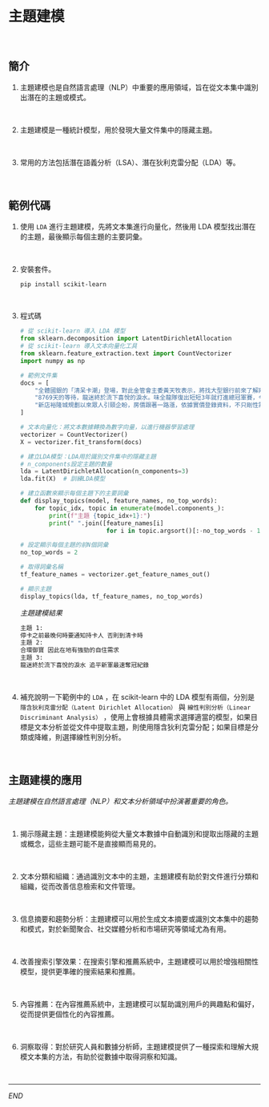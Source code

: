 # 主題建模

<br>

## 簡介

1. 主題建模也是自然語言處理（NLP）中重要的應用領域，旨在從文本集中識別出潛在的主題或模式。

<br>

2. 主題建模是一種統計模型，用於發現大量文件集中的隱藏主題。

<br>

3. 常用的方法包括潛在語義分析（LSA）、潛在狄利克雷分配（LDA）等。


<br>

## 範例代碼

1. 使用 `LDA` 進行主題建模，先將文本集進行向量化，然後用 LDA 模型找出潛在的主題，最後顯示每個主題的主要詞彙。

<br>

2. 安裝套件。

    ```bash
    pip install scikit-learn
    ``` 

<br>

3. 程式碼

    ```python
    # 從 scikit-learn 導入 LDA 模型
    from sklearn.decomposition import LatentDirichletAllocation  
    # 從 scikit-learn 導入文本向量化工具
    from sklearn.feature_extraction.text import CountVectorizer  
    import numpy as np

    # 範例文件集
    docs = [
        "全體國銀的「清呆卡潮」登場，對此金管會主委黃天牧表示，將找大型銀行前來了解兩件事，一是有否在30天前通知民眾要停卡？另一為紅利點數在清卡的同時，是否有作妥適的安排，金管會將主動找大型發卡銀行來開會討論，了解時程與作法是否完整保障到民眾的權益。立委林楚茵今日質詢關注清卡機制的配套作業是否完善；她指出，目前金管會的信用卡業務機構管理辦法規定，銀行在相關權益或優惠變動前60天要通知持卡人，但在正式停卡之前，是否要再行通知，另外，包括停卡之後，卡片裡的紅利、回饋金、里程數等累點，是否就全部沒有，另外她也關注是否影響到卡友的信用評等？銀行局長莊琇媛則回應，目前的確未明文規定，停卡之前最晚何時要通知持卡人，因此仍回歸銀行的契約規定；若以業界普遍作法來看，多半是在停卡之前30天通知。至於紅利積點是否一併被取消，莊琇媛表示會向銀行進一步了解。據了解，現在銀行作法各家不一，但多半會要求卡戶在清卡之前，就要用掉全部的紅利點數，否則到清卡時，就一切「歸零」。林楚茵則認為，當愈來愈多銀行加入清卡行列之後，金管會應該提出統一規範，以免持卡人權益被傷害。",
        "8769天的等待，龍迷終於流下喜悅的淚水。味全龍隊復出短短3年就打進總冠軍賽，今晚在第7戰以6：3擊敗樂天桃猿隊拿下隊史第5冠，天母棒球場漫天鮮紅色彩帶飛舞，補起了中斷20年的歲月，追平新軍最速奪冠紀錄。",
        "新店裕隆城規劃以來眾人引頸企盼，房價跟著一路漲，依據實價登錄資料，不只剛性需求一般住宅上漲，周邊高總價的社區增值空間更是驚人。其中位於寶強路的「合環御寶」，今年3筆轉手交易都增值，其中中高樓層一戶，總面積約108坪，今年以總價7,800萬元轉手，持有9年大賺1,200萬元。「合環御寶」另外2筆交易雖然增值沒有這麼多，但也分別有920萬、691萬的增值，而增值691萬元這筆，註明是親友交易，可能因此增值空間較小。不僅「合環御寶」今年轉售獲利亮眼，位在寶橋路的「寶徠花園」中高樓也有一戶以5688萬元轉手，持有10年獲利1,620萬元。大家房屋企畫研究室總監郎美囡表示，新店裕隆城周邊原本的生活機能就相當成熟，其靠近捷運七張站，原本就有家樂福、寶雅等賣場，商家林立，學區也很完整，也鄰近新店產業園區，因此在地有強勁的自住需求。今年雖然整體買氣不佳，但生活便利性高的蛋黃區房價仍然上揚，尤其裕隆城開幕，除了帶入就業人口，誠品旗艦店進駐添加光彩，周邊高總價住宅的價格成長空間完全不輸雙北其它強勢區。"
    ]

    # 文本向量化：將文本數據轉換為數字向量，以進行機器學習處理
    vectorizer = CountVectorizer()
    X = vectorizer.fit_transform(docs)

    # 建立LDA模型：LDA用於識別文件集中的隱藏主題
    # n_components設定主題的數量
    lda = LatentDirichletAllocation(n_components=3)  
    lda.fit(X)  # 訓練LDA模型

    # 建立函數來顯示每個主題下的主要詞彙
    def display_topics(model, feature_names, no_top_words):
        for topic_idx, topic in enumerate(model.components_):
            print(f"主題 {topic_idx+1}:")
            print(" ".join([feature_names[i]
                            for i in topic.argsort()[:-no_top_words - 1:-1]]))

    # 設定顯示每個主題的前N個詞彙
    no_top_words = 2

    # 取得詞彙名稱
    tf_feature_names = vectorizer.get_feature_names_out()

    # 顯示主題
    display_topics(lda, tf_feature_names, no_top_words)
    ```
    _主題建模結果_
    ```bash
    主題 1:
    停卡之前最晚何時要通知持卡人 否則到清卡時
    主題 2:
    合環御寶 因此在地有強勁的自住需求
    主題 3:
    龍迷終於流下喜悅的淚水 追平新軍最速奪冠紀錄
    ```

<br>

4. 補充說明一下範例中的 `LDA` ，在 scikit-learn 中的 LDA 模型有兩個，分別是 `隱含狄利克雷分配（Latent Dirichlet Allocation）` 與 `線性判別分析（Linear Discriminant Analysis）` ，使用上會根據具體需求選擇適當的模型，如果目標是文本分析並從文件中提取主題，則使用隱含狄利克雷分配；如果目標是分類或降維，則選擇線性判別分析。


<br>

## 主題建模的應用

_主題建模在自然語言處理（NLP）和文本分析領域中扮演著重要的角色。_

<br>

1. 揭示隱藏主題：主題建模能夠從大量文本數據中自動識別和提取出隱藏的主題或概念，這些主題可能不是直接顯而易見的。

<br>

2. 文本分類和組織：通過識別文本中的主題，主題建模有助於對文件進行分類和組織，從而改善信息檢索和文件管理。

<br>

3. 信息摘要和趨勢分析：主題建模可以用於生成文本摘要或識別文本集中的趨勢和模式，對於新聞聚合、社交媒體分析和市場研究等領域尤為有用。

<br>

4. 改善搜索引擎效果：在搜索引擎和推薦系統中，主題建模可以用於增強相關性模型，提供更準確的搜索結果和推薦。

<br>

5. 內容推薦：在內容推薦系統中，主題建模可以幫助識別用戶的興趣點和偏好，從而提供更個性化的內容推薦。

<br>

6. 洞察取得：對於研究人員和數據分析師，主題建模提供了一種探索和理解大規模文本集的方法，有助於從數據中取得洞察和知識。


<br>

---

_END_